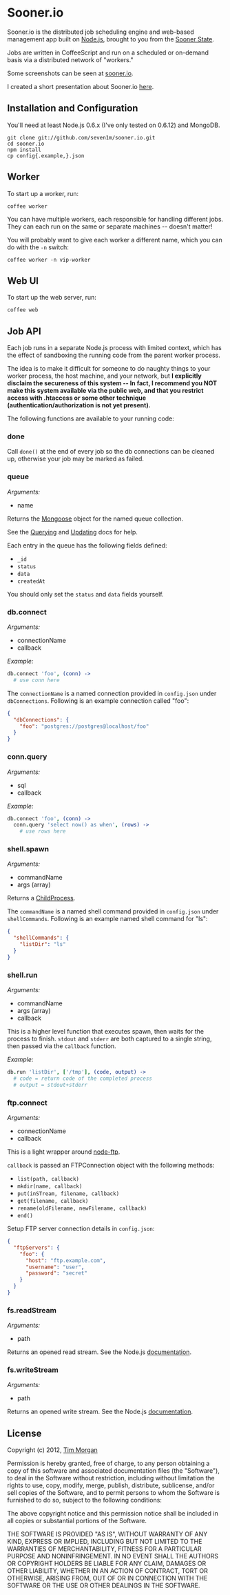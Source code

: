 # Sooner.io

Sooner.io is the distributed job scheduling engine and web-based management app built on [Node.js](http://nodejs.org), brought to you from the [Sooner State](http://en.wikipedia.org/wiki/Oklahoma).

Jobs are written in CoffeeScript and run on a scheduled or on-demand basis via a distributed network of "workers."

Some screenshots can be seen at [sooner.io](http://sooner.io).

I created a short presentation about Sooner.io [here](https://docs.google.com/a/timmorgan.org/presentation/d/1RQyZjI77Xb2jVJCvFwXWHpZEFAhbzgnPzn-WbWlc6Ik/present).

## Installation and Configuration

You'll need at least Node.js 0.6.x (I've only tested on 0.6.12) and MongoDB.

    git clone git://github.com/seven1m/sooner.io.git
    cd sooner.io
    npm install
    cp config{.example,}.json

## Worker

To start up a worker, run:

    coffee worker

You can have multiple workers, each responsible for handling different jobs. They can each run on the same or separate machines -- doesn't matter!

You will probably want to give each worker a different name, which you can do with the `-n` switch:

    coffee worker -n vip-worker

## Web UI

To start up the web server, run:

    coffee web

<a name="job-api"></a>
## Job API

Each job runs in a separate Node.js process with limited context, which has the effect of sandboxing the running code from the parent worker process.

The idea is to make it difficult for someone to do naughty things to your worker process, the host machine, and your network, but **I explicitly disclaim the secureness of this system -- In fact, I recommend you NOT make this system available via the public web, and that you restrict access with .htaccess or some other technique (authentication/authorization is not yet present).**

The following functions are available to your running code:

### done

Call `done()` at the end of every job so the db connections can be cleaned up, otherwise your job may be marked as failed.

### queue

*Arguments:*

* name

Returns the [Mongoose](http://mongoosejs.com/) object for the named queue collection.

See the [Querying](http://mongoosejs.com/docs/query.html) and [Updating](http://mongoosejs.com/docs/updating-documents.html) docs for help.

Each entry in the queue has the following fields defined:

* `_id`
* `status`
* `data`
* `createdAt`

You should only set the `status` and `data` fields yourself.

### db.connect

*Arguments:*

* connectionName
* callback

*Example:*

```coffeescript
db.connect 'foo', (conn) ->
  # use conn here
```

The `connectionName` is a named connection provided in `config.json` under `dbConnections`. Following is an example connection called "foo":

```json
{
  "dbConnections": {
    "foo": "postgres://postgres@localhost/foo"
  }
}
```

### conn.query

*Arguments:*

* sql
* callback

*Example:*

```coffeescript
db.connect 'foo', (conn) ->
  conn.query 'select now() as when', (rows) ->
    # use rows here
```

### shell.spawn

*Arguments:*

* commandName
* args (array)

Returns a [ChildProcess](http://nodejs.org/api/child_process.html).

The `commandName` is a named shell command provided in `config.json` under `shellCommands`. Following is an example named shell command for "ls":

```json
{
  "shellCommands": {
    "listDir": "ls"
  }
}
```

### shell.run

*Arguments:*

* commandName
* args (array)
* callback

This is a higher level function that executes spawn, then waits for the process to finish. `stdout` and `stderr` are both captured to a single string, then passed via the `callback` function.

*Example:*

```coffeescript
db.run 'listDir', ['/tmp'], (code, output) ->
  # code = return code of the completed process
  # output = stdout+stderr
```

### ftp.connect

*Arguments:*

* connectionName
* callback

This is a light wrapper around [node-ftp](https://github.com/mscdex/node-ftp).

`callback` is passed an FTPConnection object with the following methods:

* `list(path, callback)`
* `mkdir(name, callback)`
* `put(inSTream, filename, callback)`
* `get(filename, callback)`
* `rename(oldFilename, newFilename, callback)`
* `end()`

Setup FTP server connection details in `config.json`:

```json
{
  "ftpServers": {
    "foo": {
      "host": "ftp.example.com",
      "username": "user",
      "password": "secret"
    }
  }
}
```

### fs.readStream

*Arguments:*

* path

Returns an opened read stream. See the Node.js [documentation](http://nodejs.org/api/fs.html#fs_fs_createreadstream_path_options).

### fs.writeStream

*Arguments:*

* path

Returns an opened write stream. See the Node.js [documentation](http://nodejs.org/api/fs.html#fs_fs_createwritestream_path_options).

## License

Copyright (c) 2012, [Tim Morgan](http://timmorgan.org)

Permission is hereby granted, free of charge, to any person obtaining a copy of this software and associated documentation files (the "Software"), to deal in the Software without restriction, including without limitation the rights to use, copy, modify, merge, publish, distribute, sublicense, and/or sell copies of the Software, and to permit persons to whom the Software is furnished to do so, subject to the following conditions:

The above copyright notice and this permission notice shall be included in all copies or substantial portions of the Software.

THE SOFTWARE IS PROVIDED "AS IS", WITHOUT WARRANTY OF ANY KIND, EXPRESS OR IMPLIED, INCLUDING BUT NOT LIMITED TO THE WARRANTIES OF MERCHANTABILITY, FITNESS FOR A PARTICULAR PURPOSE AND NONINFRINGEMENT. IN NO EVENT SHALL THE AUTHORS OR COPYRIGHT HOLDERS BE LIABLE FOR ANY CLAIM, DAMAGES OR OTHER LIABILITY, WHETHER IN AN ACTION OF CONTRACT, TORT OR OTHERWISE, ARISING FROM, OUT OF OR IN CONNECTION WITH THE SOFTWARE OR THE USE OR OTHER DEALINGS IN THE SOFTWARE.
